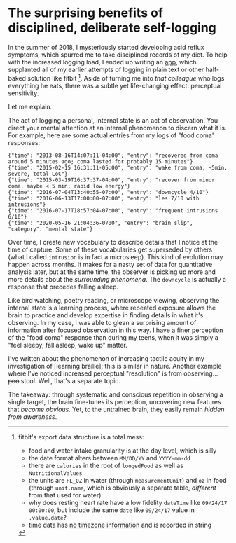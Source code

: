The surprising benefits of disciplined, deliberate self-logging
===

In the summer of 2018, I mysteriously started developing acid reflux symptoms, which spurred me to take disciplined records of my diet. To help with the increased logging load, I ended up writing an [app](./biologger.md), which supplanted all of my earlier attempts of logging in plain text or other half-baked solution like fitbit [^fitbit]. Aside of turning me into _that colleague_ who logs everything he eats, there was a subtle yet life-changing effect: perceptual sensitivity.

[^fitbit]: fitbit's export data structure is a total mess:
    - food and water intake granularity is at the day level, which is silly
    - the date format alters between `MM/DD/YY` and `YYYY-mm-dd`
    - there are `calories` in the root of `loogedFood` as well as `NutritionalValues`
    - the units are `FL_OZ` in water (through `measurementUnit`) and `oz` in food (through `unit.name`, which is obviously a separate table, _different_ from that used for water)
    - why does resting heart rate have a low fidelity `dateTime` like `09/24/17 00:00:00`, but include the same `date` like `09/24/17` value in `.value.date`?
    - time data has [no timezone information](https://community.fitbit.com/t5/Web-API-Development/Clarification-on-time-zones-and-date-time-values/td-p/925255) and is recorded in string

Let me explain.

The act of logging a personal, internal state is an act of observation. You direct your mental attention at an internal phenomenon to discern what it is. For example, here are some actual entries from my logs of "food coma" responses:
```
{"time": "2013-08-16T14:07:11-04:00", "entry": "recovered from coma around 5 minutes ago; coma lasted for probably 15 minutes"}
{"time": "2015-02-15 16:31:11-05:00", "entry": "wake from coma, ~5min. severe, total LoC"}
{"time": "2015-03-19T16:37:37-04:00", "entry": "recover from minor coma. maybe < 5 min; rapid low energy"}
{"time": "2016-07-04T13:40:55-07:00", "entry": "downcycle 4/10"}
{"time": "2016-06-13T17:00:00-07:00", "entry": "les 7/10 with intrusions"}
{"time": "2016-07-17T18:57:04-07:00", "entry": "frequent intrusions 6/10"}
{"time": "2020-05-16 21:04:36-0700", "entry": "brain slip", "category": "mental state"}
```

Over time, I create new vocabulary to describe details that I notice at the time of capture. Some of these vocabularies get superseded by others (what I called `intrusion` is in fact a microsleep). This kind of evolution may happen across months. It makes for a nasty set of data for quantitative analysis later, but at the same time, the observer is picking up more and more details about the _surrounding phenomena_. The `downcycle` is actually a response that precedes falling asleep.

Like bird watching, poetry reading, or microscope viewing, observing the internal state is a learning process, where repeated exposure allows the brain to practice and develop expertise in finding details in what it's observing. In my case, I was able to glean a surprising amount of information after focused observation in this way. I have a finer perception of the "food coma" response than during my teens, when it was simply a "feel sleepy, fall asleep, wake up" matter.

I've written about the phenomenon of increasing tactile acuity in my investigation of [learning braille]; this is similar in nature. Another example where I've noticed increased perceptual "resolution" is from observing... ~~poo~~ stool. Well, that's a separate topic.

The takeaway: through systematic and conscious repetition in observing a single target, the brain fine-tunes its perception, uncovering new features that _become obvious_. Yet, to the untrained brain, they easily remain _hidden from awareness_.
